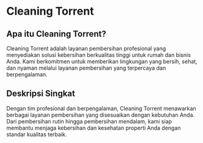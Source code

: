 # Cleaning Torrent

## Apa itu Cleaning Torrent?

Cleaning Torrent adalah layanan pembersihan profesional yang menyediakan solusi kebersihan berkualitas tinggi untuk rumah dan bisnis Anda. Kami berkomitmen untuk memberikan lingkungan yang bersih, sehat, dan nyaman melalui layanan pembersihan yang terpercaya dan berpengalaman.

## Deskripsi Singkat

Dengan tim profesional dan berpengalaman, Cleaning Torrent menawarkan berbagai layanan pembersihan yang disesuaikan dengan kebutuhan Anda. Dari pembersihan rutin hingga pembersihan mendalam, kami siap membantu menjaga kebersihan dan kesehatan properti Anda dengan standar kualitas terbaik.
